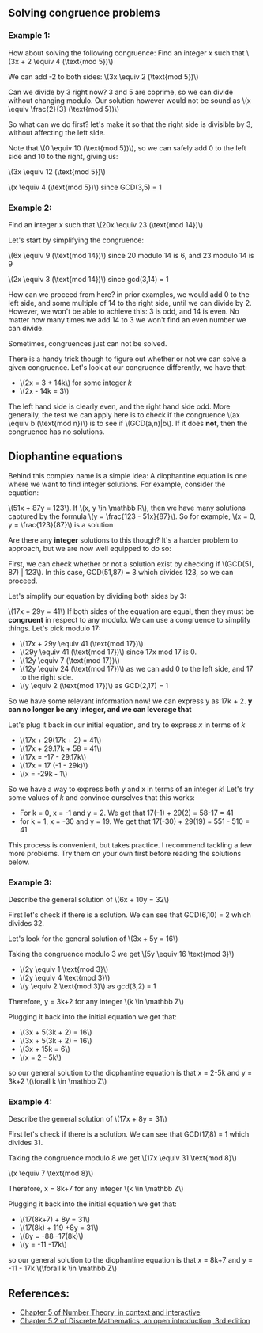 ## Solving congruence problems

### Example 1:

How about solving the following congruence: Find an integer *x* such that \\(3x + 2 \equiv 4 (\text{mod 5})\\)

We can add -2 to both sides: \\(3x \equiv 2 (\text{mod 5})\\)

Can we divide by 3 right now? 3 and 5 are coprime, so we can divide without changing modulo. Our solution however would not be sound as \\(x \equiv \frac{2}{3} (\text{mod 5})\\)

So what can we do first? let's make it so that the right side is divisible by 3, without affecting the left side. 

Note that \\(0 \equiv 10 (\text{mod 5})\\), so we can safely add 0 to the left side and 10 to the right, giving us:

\\(3x \equiv 12 (\text{mod 5})\\)

\\(x \equiv 4 (\text{mod 5})\\) since GCD(3,5) = 1

### Example 2:
Find an integer *x* such that \\(20x \equiv 23 (\text{mod 14})\\)

Let's start by simplifying the congruence:

\\(6x \equiv 9 (\text{mod 14})\\) since 20 modulo 14 is 6, and 23 modulo 14 is 9

\\(2x \equiv 3 (\text{mod 14})\\) since gcd(3,14) = 1

How can we proceed from here? in prior examples, we would add 0 to the left side, and some multiple of 14 to the right side, until we can divide by 2. However, we won't be able to achieve this: 3 is odd, and 14 is even. No matter how many times we add 14 to 3 we won't find an even number we can divide. 

Sometimes, congruences just can not be solved.

There is a handy trick though to figure out whether or not we can solve a given congruence. Let's look at our congruence differently, we have that:

- \\(2x = 3 + 14k\\) for some integer *k*
- \\(2x - 14k = 3\\)

The left hand side is clearly even, and the right hand side odd. More generally, the test we can apply here is to check if the congruence \\(ax \equiv b (\text{mod n})\\) is to see if \\(GCD(a,n)|b\\). If it does **not**, then the congruence has no solutions.

## Diophantine equations

Behind this complex name is a simple idea: A diophantine equation is one where we want to find integer solutions. For example, consider the equation:

\\(51x + 87y = 123\\). If \\(x, y \in \mathbb R\\), then we have many solutions captured by the formula \\(y = \frac{123 - 51x}{87}\\). So for example, \\(x = 0, y = \frac{123}{87}\\) is a solution

Are there any **integer** solutions to this though? It's a harder problem to approach, but we are now well equipped to do so:

First, we can check whether or not a solution exist by checking if \\(GCD(51, 87) | 123\\). In this case, GCD(51,87) = 3 which divides 123, so we can proceed.

Let's simplify our equation by dividing both sides by 3:

\\(17x + 29y = 41\\) 
If both sides of the equation are equal, then they must be **congruent** in respect to any modulo. We can use a congruence to simplify things. Let's pick modulo 17:

- \\(17x + 29y \equiv 41 (\text{mod 17})\\) 
- \\(29y \equiv 41 (\text{mod 17})\\) since 17x mod 17 is 0.
- \\(12y \equiv 7 (\text{mod 17})\\)
- \\(12y \equiv 24 (\text{mod 17})\\) as we can add 0 to the left side, and 17 to the right side.
- \\(y \equiv 2 (\text{mod 17})\\) as GCD(2,17) = 1

So we have some relevant information now! we can express y as 17k + 2. **y can no longer be any integer, and we can leverage that**

Let's plug it back in our initial equation, and try to express *x* in terms of *k*

- \\(17x + 29(17k + 2) = 41\\) 
- \\(17x + 29.17k + 58 = 41\\)
- \\(17x = -17 - 29.17k\\)
- \\(17x = 17 (-1 - 29k)\\)
- \\(x = -29k - 1\\)

So we have a way to express both y and x in terms of an integer *k*! Let's try some values of *k* and convince ourselves that this works:

- For k = 0, x = -1 and y = 2. We get that 17(-1) + 29(2) = 58-17 = 41
- for k = 1, x = -30 and y = 19. We get that 17(-30) + 29(19) = 551 - 510 = 41

This process is convenient, but takes practice. I recommend tackling a few more problems. Try them on your own first before reading the solutions below. 

### Example 3:
Describe the general solution of \\(6x + 10y = 32\\)

First let's check if there is a solution. We can see that GCD(6,10) = 2 which divides 32.

Let's look for the general solution of \\(3x + 5y = 16\\)

Taking the congruence modulo 3 we get \\(5y \equiv 16 \text{mod 3}\\)

- \\(2y \equiv 1 \text{mod 3}\\)
- \\(2y \equiv 4 \text{mod 3}\\)
- \\(y \equiv 2 \text{mod 3}\\) as gcd(3,2) = 1

Therefore, y = 3k+2 for any integer \\(k \in \mathbb Z\\)

Plugging it back into the initial equation we get that:

- \\(3x + 5(3k + 2) = 16\\)
- \\(3x + 5(3k + 2) = 16\\)
- \\(3x + 15k = 6\\)
- \\(x = 2 - 5k\\)

so our general solution to the diophantine equation is that x = 2-5k and y = 3k+2 \\(\forall k \in \mathbb Z\\)

### Example 4:
Describe the general solution of \\(17x + 8y = 31\\)

First let's check if there is a solution. We can see that GCD(17,8) = 1 which divides 31.

Taking the congruence modulo 8 we get \\(17x \equiv 31 \text{mod 8}\\)

\\(x \equiv 7 \text{mod 8}\\)

Therefore, x = 8k+7 for any integer \\(k \in \mathbb Z\\)

Plugging it back into the initial equation we get that:

- \\(17(8k+7) + 8y = 31\\)
- \\(17(8k) + 119 +8y = 31\\)
- \\(8y = -88 -17(8k)\\)
- \\(y = -11 -17k\\)

so our general solution to the diophantine equation is that x = 8k+7 and y = -11 - 17k \\(\forall k \in \mathbb Z\\)

## References:

- [Chapter 5 of Number Theory, in context and interactive](https://math.gordon.edu/ntic/ntic/section-div-alg.html)
- [Chapter 5.2 of Discrete Mathematics, an open introduction, 3rd edition](https://discrete.openmathbooks.org/dmoi3/sec_addtops-numbth.html)